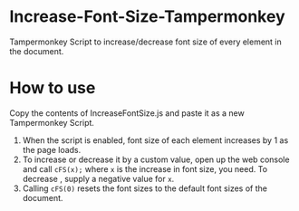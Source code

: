 # Increase-Font-Size-Tampermonkey
Tampermonkey Script to increase/decrease font size of every element in the document.
# How to use
Copy the contents of IncreaseFontSize.js and paste it as a new Tampermonkey Script.
1. When the script is enabled, font size of each element increases by 1 as the page loads.
2. To increase or decrease it by a custom value, open up the web console and call `cFS(x);` where `x` is the increase in font size, you need. To decrease , supply a negative value for `x`.
3. Calling `cFS(0)` resets the font sizes to the default font sizes of the document.
